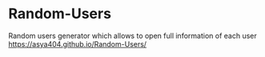 # Random-Users
Random users generator which allows to open full information of each user<br />
https://asya404.github.io/Random-Users/
